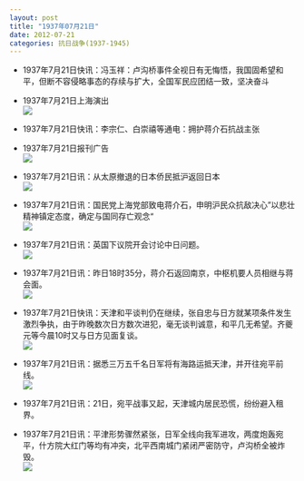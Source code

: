```yaml
---
layout: post
title: "1937年07月21日"
date: 2012-07-21
categories: 抗日战争(1937-1945)
---
```


<meta name="referrer" content="no-referrer" />

- 1937年7月21日快讯：冯玉祥：卢沟桥事件全视日有无悔悟，我国固希望和平，但断不容侵略事态的存续与扩大，全国军民应团结一致，坚决奋斗 

- 1937年7月21日上海演出 <br/><img src="https://ww2.sinaimg.cn/large/aca367d8jw1dv4qezsh8oj.jpg" />

- 1937年7月21日快讯：李宗仁、白崇禧等通电：拥护蒋介石抗战主张 

- 1937年7月21日报刊广告 <br/><img src="https://ww1.sinaimg.cn/large/aca367d8jw1dv4ooo946xj.jpg" />

- 1937年7月21日讯：从太原撤退的日本侨民抵沪返回日本 <br/><img src="https://ww2.sinaimg.cn/large/aca367d8jw1dv4nwj8o1nj.jpg" />

- 1937年7月21日讯：国民党上海党部致电蒋介石，申明沪民众抗敌决心”以悲壮精神镇定态度，确定与国同存亡观念“ <br/><img src="https://ww2.sinaimg.cn/large/aca367d8jw1dv4kfm9706j.jpg" />

- 1937年7月21日讯：英国下议院开会讨论中日问题。 <br/><img src="https://ww1.sinaimg.cn/large/aca367d8jw1dv4f8bmekbj.jpg" />

- 1937年7月21日讯：昨日18时35分，蒋介石返回南京，中枢机要人员相继与蒋会面。 <br/><img src="https://ww3.sinaimg.cn/large/aca367d8jw1dv4dhwi8mrj.jpg" />

- 1937年7月21日快讯：天津和平谈判仍在继续，张自忠与日方就某项条件发生激烈争执，由于昨晚数次日方数次进犯，毫无谈判诚意，和平几无希望。齐夔元等今晨10时又与日方见面复谈。 <br/><img src="https://ww4.sinaimg.cn/large/aca367d8jw1dv4brluvl7j.jpg" />

- 1937年7月21日讯：据悉三万五千名日军将有海路运抵天津，并开往宛平前线。 <br/><img src="https://ww4.sinaimg.cn/large/aca367d8jw1dv4a16zsflj.jpg" />

- 1937年7月21日讯：21日，宛平战事又起，天津城内居民恐慌，纷纷避入租界。 

- 1937年7月21日讯：平津形势骤然紧张，日军全线向我军进攻，两度炮轰宛平，什方院大红门等均有冲突，北平西南城门紧闭严密防守，卢沟桥全被炸毁。 <br/><img src="https://ww4.sinaimg.cn/large/aca367d8jw1dv46pjv18kj.jpg" />

